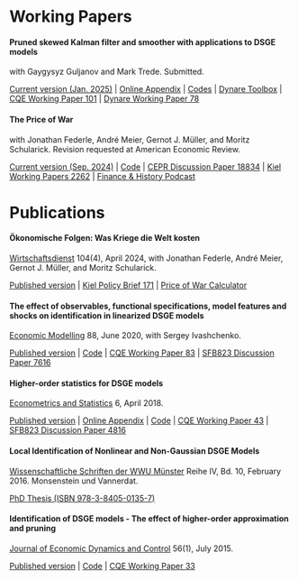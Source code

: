# Working Papers

#### Pruned skewed Kalman filter and smoother with applications to DSGE models
with Gaygysyz Guljanov and Mark Trede. Submitted.

[Current version (Jan. 2025)](/files/papers/GuljanovMutschlerTrede_PSKF.pdf) |
[Online Appendix](/files/papers/GuljanovMutschlerTrede_PSKF_Online_Appendix.pdf) |
[Codes](https://github.com/wmutschl/pruned-skewed-kalman-paper) |
[Dynare Toolbox](https://git.dynare.org/wmutschl/dynare/-/tree/pskf) |
[CQE Working Paper 101](https://www.wiwi.uni-muenster.de/cqe/sites/cqe/files/CQE_Paper/cqe_wp_101_2022.pdf) |
[Dynare Working Paper 78](https://www.dynare.org/wp-repo/dynarewp078.pdf)

#### The Price of War
with Jonathan Federle, André Meier, Gernot J. Müller, and Moritz Schularick. Revision requested at American Economic Review.

[Current version (Sep. 2024)](/files/papers/Price_of_War_2024.pdf) |
[Code](https://github.com/wmutschl/price-of-war) |
[CEPR Discussion Paper 18834](/files/papers/Price_of_War_2024_CEPR.pdf) |
[Kiel Working Papers 2262](/files/papers/Price_of_War_2024_Kiel_Working_Paper.pdf) |
[Finance & History Podcast](https://creators.spotify.com/pod/show/carmen-hofmann/episodes/The-Price-of-War-e2ltfdq)

# Publications

#### Ökonomische Folgen: Was Kriege die Welt kosten
[Wirtschaftsdienst](https://doi.org/10.2478/wd-2024-0075) 104(4), April 2024, with Jonathan Federle, André Meier, Gernot J. Müller, and Moritz Schularick.

[Published version](/files/papers/Price_of_War_2024_Wirtschaftsdienst.pdf) | [Kiel Policy Brief 171](/files/papers/Price_of_War_2024_Kiel_Policy_Brief.pdf) | [Price of War Calculator](https://priceofwar.org/)

#### The effect of observables, functional specifications, model features and shocks on identification in linearized DSGE models
[Economic Modelling](https://doi.org/10.1016/j.econmod.2019.09.039) 88, June 2020, with Sergey Ivashchenko.

[Published version](/files/papers/Ivashchenko_Mutschler_2019_EcoMod.pdf) | [Code](https://github.com/wmutschl/ReplicationDSGEHOS) | [CQE Working Paper 83](https://www.wiwi.uni-muenster.de/cqe/sites/cqe/files/CQE_Paper/cqe_wp_83_2019.pdf) | [SFB823 Discussion Paper 7616](http://dx.doi.org/10.17877/DE290R-17433)

#### Higher-order statistics for DSGE models
[Econometrics and Statistics](https://doi.org/10.1016/j.ecosta.2016.10.005) 6, April 2018.

[Published version](/files/papers/Mutschler_2018_EcoSta.pdf) | [Online Appendix](/files/papers/Mutschler_2018_EcoSta_Appendix.pdf) | [Code](https://github.com/wmutschl/ReplicationDSGEHOS) | [CQE Working Paper 43](https://www.wiwi.uni-muenster.de/cqe/sites/cqe/files/CQE_Paper/CQE_WP_43_2015.pdf) | [SFB823 Discussion Paper 4816](http://dx.doi.org/10.17877/DE290R-17259)

#### Local Identification of Nonlinear and Non-Gaussian DSGE Models
[Wissenschaftliche Schriften der WWU Münster](https://nbn-resolving.de/urn:nbn:de:hbz:6-97219489383) Reihe IV, Bd. 10, February 2016. Monsenstein und Vannerdat.

[PhD Thesis (ISBN 978-3-8405-0135-7)](/files/papers/Mutschler2016PhDThesis.pdf)

#### Identification of DSGE models - The effect of higher-order approximation and pruning
[Journal of Economic Dynamics and Control](https://doi.org/10.1016/j.jedc.2015.04.007) 56(1), July 2015.

[Published version](/files/papers/Mutschler_2015_JEDC.pdf) | [Code](https://github.com/wmutschl/ReplicationDSGENonlinearIdentification) | [CQE Working Paper 33](https://www.wiwi.uni-muenster.de/cqe/sites/cqe/files/CQE_Paper/CQE_WP_33_2014.pdf)